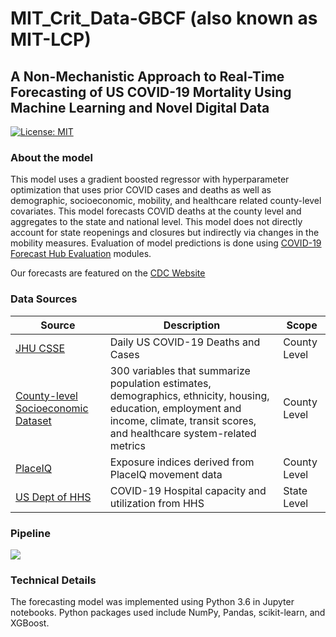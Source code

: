 # MIT_Crit_Data-GBCF (also known as MIT-LCP)
## A Non-Mechanistic Approach to Real-Time Forecasting of US COVID-19 Mortality Using Machine Learning and Novel Digital Data
[![License: MIT](https://img.shields.io/badge/License-MIT-yellow.svg)](https://opensource.org/licenses/MIT)


### About the model
This model uses a gradient boosted regressor with hyperparameter optimization that uses prior COVID cases and deaths as well as demographic, socioeconomic, mobility, and healthcare related county-level covariates. This model forecasts COVID deaths at the county level and aggregates to the state and national level. This model does not directly account for state reopenings and closures but indirectly via changes in the mobility measures. Evaluation of model predictions is done using 
[COVID-19 Forecast Hub Evaluation](https://github.com/youyanggu/covid19-forecast-hub-evaluation)  modules.

Our forecasts are featured on the [CDC Website](https://www.cdc.gov/coronavirus/2019-ncov/science/forecasting/forecasting-us.html)

### Data Sources
| Source      | Description | Scope |
| ----------- | ----------- | ----- |
|[JHU CSSE](https://github.com/CSSEGISandData/COVID-19)|Daily US COVID-19 Deaths and Cases|County Level|
|[County-level Socioeconomic Dataset](https://github.com/JieYingWu/COVID-19_US_County-level_Summaries)|300 variables that summarize population estimates, demographics, ethnicity, housing, education, employment and income, climate, transit scores, and healthcare system-related metrics|County Level|
|[PlaceIQ](https://github.com/COVIDExposureIndices/COVIDExposureIndices)|Exposure indices derived from PlaceIQ movement data|County Level|
|[US Dept of HHS](https://protect-public.hhs.gov/pages/hospital-utilization)|COVID-19 Hospital capacity and utilization from HHS|State Level|

### Pipeline
![](https://cdn.discordapp.com/attachments/889317786059427894/896502334480326707/pipeline.JPG)

### Technical Details
The forecasting model was implemented using Python 3.6 in Jupyter notebooks. Python packages used include NumPy, Pandas, scikit-learn, and XGBoost.
 
